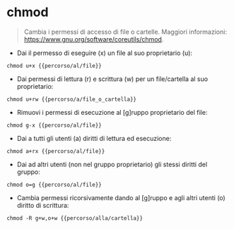 # chmod

> Cambia i permessi di accesso di file o cartelle.
> Maggiori informazioni: <https://www.gnu.org/software/coreutils/chmod>.

- Dai il permesso di eseguire (x) un file al suo proprietario (u):

`chmod u+x {{percorso/al/file}}`

- Dai permessi di lettura (r) e scrittura (w) per un file/cartella al suo proprietario:

`chmod u+rw {{percorso/a/file_o_cartella}}`

- Rimuovi i permessi di esecuzione al [g]ruppo proprietario del file:

`chmod g-x {{percorso/al/file}}`

- Dai a tutti gli utenti (a) diritti di lettura ed esecuzione:

`chmod a+rx {{percorso/al/file}}`

- Dai ad altri utenti (non nel gruppo proprietario) gli stessi diritti del gruppo:

`chmod o=g {{percorso/al/file}}`

- Cambia permessi ricorsivamente dando al [g]ruppo e agli altri utenti (o) diritto di scrittura:

`chmod -R g+w,o+w {{percorso/alla/cartella}}`
